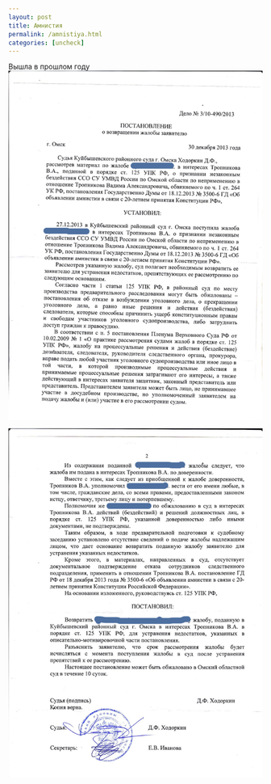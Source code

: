 ```yaml
---
layout: post
title: Амнистия
permalink: /amnistiya.html
categories: [uncheck]
---
```



Вышла в прошлом году 
![_config.yml](/images/uncheck/amnistiya-1.jpg)




![_config.yml](/images/uncheck/amnistiya-2.jpg)


